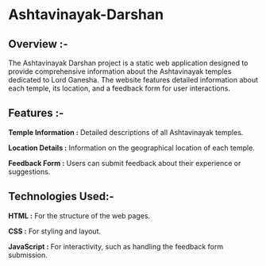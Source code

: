 # Ashtavinayak-Darshan

## Overview :-

The Ashtavinayak Darshan project is a static web application designed to provide comprehensive information about the Ashtavinayak temples dedicated to Lord Ganesha.
The website features detailed information about each temple, its location, and a feedback form for user interactions.


## Features :-

**Temple Information :** Detailed descriptions of all Ashtavinayak temples.

**Location Details :** Information on the geographical location of each temple.

**Feedback Form :** Users can submit feedback about their experience or suggestions.

## Technologies Used:-

**HTML :** For the structure of the web pages.

**CSS :** For styling and layout.

**JavaScript :** For interactivity, such as handling the feedback form submission.
